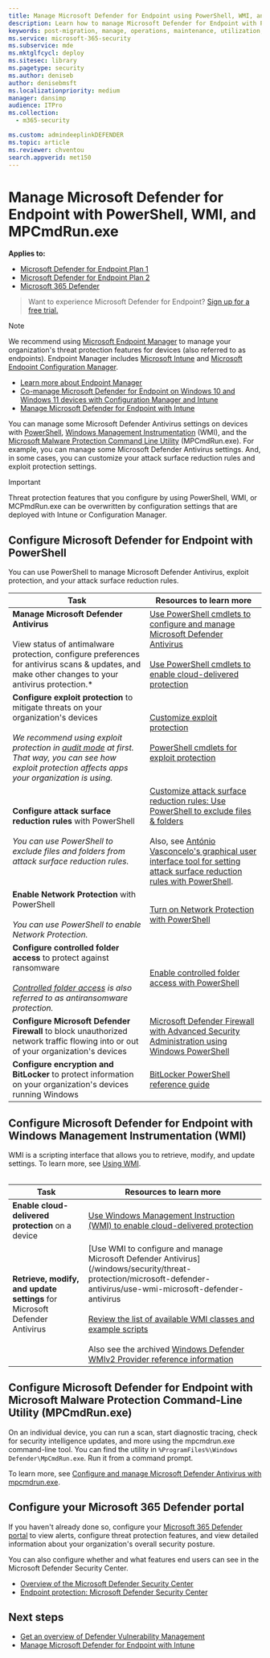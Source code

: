 ```yaml
---
title: Manage Microsoft Defender for Endpoint using PowerShell, WMI, and MPCmdRun.exe
description: Learn how to manage Microsoft Defender for Endpoint with PowerShell, WMI, and MPCmdRun.exe
keywords: post-migration, manage, operations, maintenance, utilization, PowerShell, WMI, MPCmdRun.exe, Microsoft Defender for Endpoint, edr
ms.service: microsoft-365-security
ms.subservice: mde
ms.mktglfcycl: deploy
ms.sitesec: library
ms.pagetype: security
ms.author: deniseb
author: denisebmsft
ms.localizationpriority: medium
manager: dansimp
audience: ITPro
ms.collection:
  - m365-security

ms.custom: admindeeplinkDEFENDER
ms.topic: article
ms.reviewer: chventou
search.appverid: met150
---
```


# Manage Microsoft Defender for Endpoint with PowerShell, WMI, and MPCmdRun.exe

**Applies to:**
- [Microsoft Defender for Endpoint Plan 1](https://go.microsoft.com/fwlink/?linkid=2154037)
- [Microsoft Defender for Endpoint Plan 2](https://go.microsoft.com/fwlink/?linkid=2154037)
- [Microsoft 365 Defender](https://go.microsoft.com/fwlink/?linkid=2118804)

> Want to experience Microsoft Defender for Endpoint? [Sign up for a free trial.](https://signup.microsoft.com/create-account/signup?products=7f379fee-c4f9-4278-b0a1-e4c8c2fcdf7e&ru=https://aka.ms/MDEp2OpenTrial?ocid=docs-wdatp-exposedapis-abovefoldlink)

> [!NOTE]
> We recommend using [Microsoft Endpoint Manager](/mem) to manage your organization's threat protection features for devices (also referred to as endpoints). Endpoint Manager includes [Microsoft Intune](/mem/intune/fundamentals/what-is-intune) and [Microsoft Endpoint Configuration Manager](/mem/configmgr/core/understand/introduction).
> - [Learn more about Endpoint Manager](/mem/endpoint-manager-overview)
> - [Co-manage Microsoft Defender for Endpoint on Windows 10 and Windows 11 devices with Configuration Manager and Intune](manage-mde-post-migration-intune.md)
> - [Manage Microsoft Defender for Endpoint with Intune](manage-mde-post-migration-intune.md)

You can manage some Microsoft Defender Antivirus settings on devices with [PowerShell](#configure-microsoft-defender-for-endpoint-with-powershell),  [Windows Management Instrumentation](#configure-microsoft-defender-for-endpoint-with-windows-management-instrumentation-wmi) (WMI), and the [Microsoft Malware Protection Command Line Utility](#configure-microsoft-defender-for-endpoint-with-microsoft-malware-protection-command-line-utility-mpcmdrunexe) (MPCmdRun.exe). For example, you can manage some Microsoft Defender Antivirus settings. And, in some cases, you can customize your attack surface reduction rules and exploit protection settings.

> [!IMPORTANT]
> Threat protection features that you configure by using PowerShell, WMI, or MCPmdRun.exe can be overwritten by configuration settings that are deployed with Intune or Configuration Manager.

## Configure Microsoft Defender for Endpoint with PowerShell

You can use PowerShell to manage Microsoft Defender Antivirus, exploit protection, and your attack surface reduction rules.

|Task|Resources to learn more|
|---|---|
|**Manage Microsoft Defender Antivirus** <br/><br/> View status of antimalware protection, configure preferences for antivirus scans & updates, and make other changes to your antivirus protection.*|[Use PowerShell cmdlets to configure and manage Microsoft Defender Antivirus](/windows/security/threat-protection/microsoft-defender-antivirus/use-powershell-cmdlets-microsoft-defender-antivirus) <br/><br/> [Use PowerShell cmdlets to enable cloud-delivered protection](/windows/security/threat-protection/microsoft-defender-antivirus/enable-cloud-protection-microsoft-defender-antivirus#use-powershell-cmdlets-to-enable-cloud-delivered-protection)|
|**Configure exploit protection** to mitigate threats on your organization's devices <br/><br/> *We recommend using exploit protection in [audit mode](/microsoft-365/security/defender-endpoint/evaluate-exploit-protection#powershell) at first. That way, you can see how exploit protection affects apps your organization is using.*|[Customize exploit protection](/microsoft-365/security/defender-endpoint/customize-exploit-protection) <br/><br/> [PowerShell cmdlets for exploit protection](/microsoft-365/security/defender-endpoint/customize-exploit-protection#powershell-reference)|
|**Configure attack surface reduction rules** with PowerShell <br/><br/> *You can use PowerShell to exclude files and folders from attack surface reduction rules.*|[Customize attack surface reduction rules: Use PowerShell to exclude files & folders](/microsoft-365/security/defender-endpoint/enable-attack-surface-reduction) <br/><br/> Also, see [António Vasconcelo's graphical user interface tool for setting attack surface reduction rules with PowerShell](https://github.com/anvascon/MDATP_PoSh_Scripts/tree/master/ASR%20GUI).|
|**Enable Network Protection** with PowerShell <br/><br/> *You can use PowerShell to enable Network Protection.*|[Turn on Network Protection with PowerShell](/microsoft-365/security/defender-endpoint/enable-network-protection#powershell)|
|**Configure controlled folder access** to protect against ransomware <br/><br/> *[Controlled folder access](/microsoft-365/security/defender-endpoint/controlled-folders) is also referred to as antiransomware protection.*|[Enable controlled folder access with PowerShell](/microsoft-365/security/defender-endpoint/enable-controlled-folders#powershell)|
|**Configure Microsoft Defender Firewall** to block unauthorized network traffic flowing into or out of your organization's devices|[Microsoft Defender Firewall with Advanced Security Administration using Windows PowerShell](/windows/security/threat-protection/windows-firewall/windows-firewall-with-advanced-security-administration-with-windows-powershell)|
|**Configure encryption and BitLocker** to protect information on your organization's devices running Windows|[BitLocker PowerShell reference guide](/powershell/module/bitlocker/)|

## Configure Microsoft Defender for Endpoint with Windows Management Instrumentation (WMI)

WMI is a scripting interface that allows you to retrieve, modify, and update settings. To learn more, see [Using WMI](/windows/win32/wmisdk/using-wmi).<br/><br/>

|Task|Resources to learn more|
|---|---|
|**Enable cloud-delivered protection** on a device|[Use Windows Management Instruction (WMI) to enable cloud-delivered protection](/windows/security/threat-protection/microsoft-defender-antivirus/enable-cloud-protection-microsoft-defender-antivirus#use-windows-management-instruction-wmi-to-enable-cloud-delivered-protection)|
|**Retrieve, modify, and update settings** for Microsoft Defender Antivirus|[Use WMI to configure and manage Microsoft Defender Antivirus](/windows/security/threat-protection/microsoft-defender-antivirus/use-wmi-microsoft-defender-antivirus <br/><br/> [Review the list of available WMI classes and example scripts](/previous-versions/windows/desktop/defender/windows-defender-wmiv2-apis-portal) <br/><br/> Also see the archived [Windows Defender WMIv2 Provider reference information](/previous-versions/windows/desktop/defender/windows-defender-wmiv2-apis-portal?redirectedfrom=MSDN)|

## Configure Microsoft Defender for Endpoint with Microsoft Malware Protection Command-Line Utility (MPCmdRun.exe)

On an individual device, you can run a scan, start diagnostic tracing, check for security intelligence updates, and more using the mpcmdrun.exe command-line tool. You can find the utility in `%ProgramFiles%\Windows Defender\MpCmdRun.exe`. Run it from a command prompt.

To learn more, see [Configure and manage Microsoft Defender Antivirus with mpcmdrun.exe](/windows/security/threat-protection/microsoft-defender-antivirus/command-line-arguments-microsoft-defender-antivirus).

## Configure your Microsoft 365 Defender portal

If you haven't already done so, configure your <a href="https://go.microsoft.com/fwlink/p/?linkid=2077139" target="_blank">Microsoft 365 Defender portal</a> to view alerts, configure threat protection features, and view detailed information about your organization's overall security posture.

You can also configure whether and what features end users can see in the Microsoft Defender Security Center.

- [Overview of the Microsoft Defender Security Center](/microsoft-365/security/defender-endpoint/use)
- [Endpoint protection: Microsoft Defender Security Center](/mem/intune/protect/endpoint-protection-windows-10#microsoft-defender-security-center)

## Next steps

- [Get an overview of Defender Vulnerability Management](/microsoft-365/security/defender-endpoint/next-gen-threat-and-vuln-mgt)
- [Manage Microsoft Defender for Endpoint with Intune](manage-mde-post-migration-intune.md)
